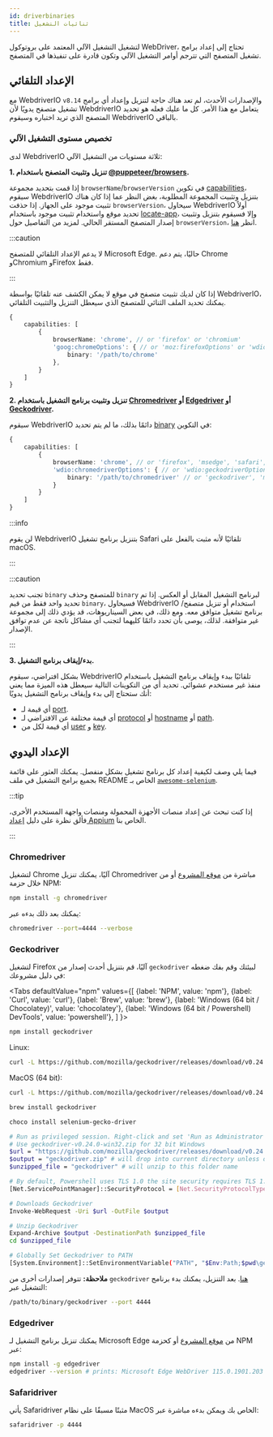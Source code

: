 ```yaml
---
id: driverbinaries
title: ثنائيات التشغيل
---
```


لتشغيل التشغيل الآلي المعتمد على بروتوكول WebDriver، تحتاج إلى إعداد برامج تشغيل المتصفح التي تترجم أوامر التشغيل الآلي وتكون قادرة على تنفيذها في المتصفح.

## الإعداد التلقائي

مع WebdriverIO `v8.14` والإصدارات الأحدث، لم تعد هناك حاجة لتنزيل وإعداد أي برامج تشغيل متصفح يدويًا لأن WebdriverIO يتعامل مع هذا الأمر. كل ما عليك فعله هو تحديد المتصفح الذي تريد اختباره وسيقوم WebdriverIO بالباقي.

### تخصيص مستوى التشغيل الآلي

لدى WebdriverIO ثلاثة مستويات من التشغيل الآلي:

**1. تنزيل وتثبيت المتصفح باستخدام [@puppeteer/browsers](https://www.npmjs.com/package/@puppeteer/browsers).**

إذا قمت بتحديد مجموعة `browserName`/`browserVersion` في تكوين [capabilities](configuration#capabilities-1)، سيقوم WebdriverIO بتنزيل وتثبيت المجموعة المطلوبة، بغض النظر عما إذا كان هناك تثبيت موجود على الجهاز. إذا حذفت `browserVersion`، سيحاول WebdriverIO أولاً تحديد موقع واستخدام تثبيت موجود باستخدام [locate-app](https://www.npmjs.com/package/locate-app)، وإلا فسيقوم بتنزيل وتثبيت إصدار المتصفح المستقر الحالي. لمزيد من التفاصيل حول `browserVersion`، انظر [هنا](capabilities#automate-different-browser-channels).

:::caution

لا يدعم الإعداد التلقائي للمتصفح Microsoft Edge. حاليًا، يتم دعم Chrome وChromium وFirefox فقط.

:::

إذا كان لديك تثبيت متصفح في موقع لا يمكن الكشف عنه تلقائيًا بواسطة WebdriverIO، يمكنك تحديد الملف الثنائي للمتصفح الذي سيعطل التنزيل والتثبيت التلقائي.

```ts
{
    capabilities: [
        {
            browserName: 'chrome', // or 'firefox' or 'chromium'
            'goog:chromeOptions': { // or 'moz:firefoxOptions' or 'wdio:chromedriverOptions'
                binary: '/path/to/chrome'
            },
        }
    ]
}
```

**2. تنزيل وتثبيت برنامج التشغيل باستخدام [Chromedriver](https://www.npmjs.com/package/chromedriver) أو [Edgedriver](https://www.npmjs.com/package/edgedriver) أو [Geckodriver](https://www.npmjs.com/package/geckodriver).**

سيقوم WebdriverIO دائمًا بذلك، ما لم يتم تحديد [binary](capabilities#binary) في التكوين:

```ts
{
    capabilities: [
        {
            browserName: 'chrome', // or 'firefox', 'msedge', 'safari', 'chromium'
            'wdio:chromedriverOptions': { // or 'wdio:geckodriverOptions', 'wdio:edgedriverOptions'
                binary: '/path/to/chromedriver' // or 'geckodriver', 'msedgedriver'
            }
        }
    ]
}
```

:::info

لن يقوم WebdriverIO بتنزيل برنامج تشغيل Safari تلقائيًا لأنه مثبت بالفعل على macOS.

:::

:::caution

تجنب تحديد `binary` للمتصفح وحذف `binary` لبرنامج التشغيل المقابل أو العكس. إذا تم تحديد واحد فقط من قيم `binary`، فسيحاول WebdriverIO استخدام أو تنزيل متصفح/برنامج تشغيل متوافق معه. ومع ذلك، في بعض السيناريوهات، قد يؤدي ذلك إلى مجموعة غير متوافقة. لذلك، يوصى بأن تحدد دائمًا كليهما لتجنب أي مشاكل ناتجة عن عدم توافق الإصدار.

:::

**3. بدء/إيقاف برنامج التشغيل.**

بشكل افتراضي، سيقوم WebdriverIO تلقائيًا ببدء وإيقاف برنامج التشغيل باستخدام منفذ غير مستخدم عشوائي. تحديد أي من التكوينات التالية سيعطل هذه الميزة مما يعني أنك ستحتاج إلى بدء وإيقاف برنامج التشغيل يدويًا:

- أي قيمة لـ [port](configuration#port).
- أي قيمة مختلفة عن الافتراضي لـ [protocol](configuration#protocol) أو [hostname](configuration#hostname) أو [path](configuration#path).
- أي قيمة لكل من [user](configuration#user) و [key](configuration#key).

## الإعداد اليدوي

فيما يلي وصف لكيفية إعداد كل برنامج تشغيل بشكل منفصل. يمكنك العثور على قائمة بجميع برامج التشغيل في ملف README الخاص بـ [`awesome-selenium`](https://github.com/christian-bromann/awesome-selenium#driver).

:::tip

إذا كنت تبحث عن إعداد منصات الأجهزة المحمولة ومنصات واجهة المستخدم الأخرى، فألق نظرة على دليل [إعداد Appium](appium) الخاص بنا.

:::

### Chromedriver

لتشغيل Chrome آليًا، يمكنك تنزيل Chromedriver مباشرة من [موقع المشروع](http://chromedriver.chromium.org/downloads) أو من خلال حزمة NPM:

```bash npm2yarn
npm install -g chromedriver
```

يمكنك بعد ذلك بدءه عبر:

```sh
chromedriver --port=4444 --verbose
```

### Geckodriver

لتشغيل Firefox آليًا، قم بتنزيل أحدث إصدار من `geckodriver` لبيئتك وقم بفك ضغطه في دليل مشروعك:

<Tabs
  defaultValue="npm"
  values={[
    {label: 'NPM', value: 'npm'},
    {label: 'Curl', value: 'curl'},
    {label: 'Brew', value: 'brew'},
    {label: 'Windows (64 bit / Chocolatey)', value: 'chocolatey'},
    {label: 'Windows (64 bit / Powershell) DevTools', value: 'powershell'},
  ]
}>
<TabItem value="npm">

```bash npm2yarn
npm install geckodriver
```

</TabItem>
<TabItem value="curl">

Linux:

```sh
curl -L https://github.com/mozilla/geckodriver/releases/download/v0.24.0/geckodriver-v0.24.0-linux64.tar.gz | tar xz
```

MacOS (64 bit):

```sh
curl -L https://github.com/mozilla/geckodriver/releases/download/v0.24.0/geckodriver-v0.24.0-macos.tar.gz | tar xz
```

</TabItem>
<TabItem value="brew">

```sh
brew install geckodriver
```

</TabItem>
<TabItem value="chocolatey">

```sh
choco install selenium-gecko-driver
```

</TabItem>
<TabItem value="powershell">

```sh
# Run as privileged session. Right-click and set 'Run as Administrator'
# Use geckodriver-v0.24.0-win32.zip for 32 bit Windows
$url = "https://github.com/mozilla/geckodriver/releases/download/v0.24.0/geckodriver-v0.24.0-win64.zip"
$output = "geckodriver.zip" # will drop into current directory unless defined otherwise
$unzipped_file = "geckodriver" # will unzip to this folder name

# By default, Powershell uses TLS 1.0 the site security requires TLS 1.2
[Net.ServicePointManager]::SecurityProtocol = [Net.SecurityProtocolType]::Tls12

# Downloads Geckodriver
Invoke-WebRequest -Uri $url -OutFile $output

# Unzip Geckodriver
Expand-Archive $output -DestinationPath $unzipped_file
cd $unzipped_file

# Globally Set Geckodriver to PATH
[System.Environment]::SetEnvironmentVariable("PATH", "$Env:Path;$pwd\geckodriver.exe", [System.EnvironmentVariableTarget]::Machine)
```

</TabItem>
</Tabs>

**ملاحظة:** تتوفر إصدارات أخرى من `geckodriver` [هنا](https://github.com/mozilla/geckodriver/releases). بعد التنزيل، يمكنك بدء برنامج التشغيل عبر:

```sh
/path/to/binary/geckodriver --port 4444
```

### Edgedriver

يمكنك تنزيل برنامج التشغيل لـ Microsoft Edge من [موقع المشروع](https://developer.microsoft.com/en-us/microsoft-edge/tools/webdriver/) أو كحزمة NPM عبر:

```sh
npm install -g edgedriver
edgedriver --version # prints: Microsoft Edge WebDriver 115.0.1901.203 (a5a2b1779bcfe71f081bc9104cca968d420a89ac)
```

### Safaridriver

يأتي Safaridriver مثبتًا مسبقًا على نظام MacOS الخاص بك ويمكن بدءه مباشرة عبر:

```sh
safaridriver -p 4444
```